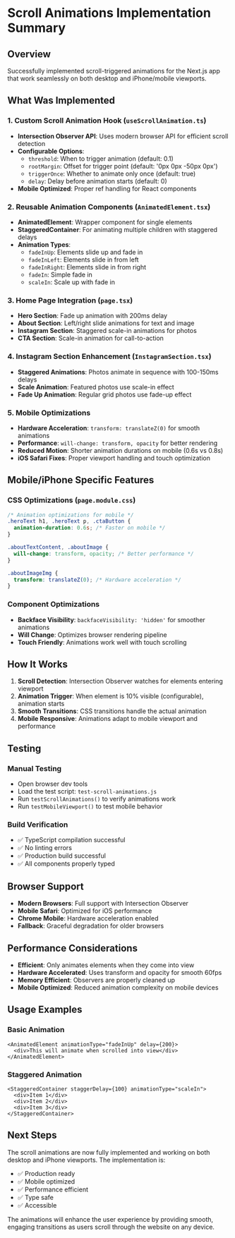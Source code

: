 # Scroll Animations Implementation Summary

## Overview
Successfully implemented scroll-triggered animations for the Next.js app that work seamlessly on both desktop and iPhone/mobile viewports.

## What Was Implemented

### 1. Custom Scroll Animation Hook (`useScrollAnimation.ts`)
- **Intersection Observer API**: Uses modern browser API for efficient scroll detection
- **Configurable Options**: 
  - `threshold`: When to trigger animation (default: 0.1)
  - `rootMargin`: Offset for trigger point (default: '0px 0px -50px 0px')
  - `triggerOnce`: Whether to animate only once (default: true)
  - `delay`: Delay before animation starts (default: 0)
- **Mobile Optimized**: Proper ref handling for React components

### 2. Reusable Animation Components (`AnimatedElement.tsx`)
- **AnimatedElement**: Wrapper component for single elements
- **StaggeredContainer**: For animating multiple children with staggered delays
- **Animation Types**:
  - `fadeInUp`: Elements slide up and fade in
  - `fadeInLeft`: Elements slide in from left
  - `fadeInRight`: Elements slide in from right
  - `fadeIn`: Simple fade in
  - `scaleIn`: Scale up with fade in

### 3. Home Page Integration (`page.tsx`)
- **Hero Section**: Fade up animation with 200ms delay
- **About Section**: Left/right slide animations for text and image
- **Instagram Section**: Staggered scale-in animations for photos
- **CTA Section**: Scale-in animation for call-to-action

### 4. Instagram Section Enhancement (`InstagramSection.tsx`)
- **Staggered Animations**: Photos animate in sequence with 100-150ms delays
- **Scale Animation**: Featured photos use scale-in effect
- **Fade Up Animation**: Regular grid photos use fade-up effect

### 5. Mobile Optimizations
- **Hardware Acceleration**: `transform: translateZ(0)` for smooth animations
- **Performance**: `will-change: transform, opacity` for better rendering
- **Reduced Motion**: Shorter animation durations on mobile (0.6s vs 0.8s)
- **iOS Safari Fixes**: Proper viewport handling and touch optimization

## Mobile/iPhone Specific Features

### CSS Optimizations (`page.module.css`)
```css
/* Animation optimizations for mobile */
.heroText h1, .heroText p, .ctaButton {
  animation-duration: 0.6s; /* Faster on mobile */
}

.aboutTextContent, .aboutImage {
  will-change: transform, opacity; /* Better performance */
}

.aboutImageImg {
  transform: translateZ(0); /* Hardware acceleration */
}
```

### Component Optimizations
- **Backface Visibility**: `backfaceVisibility: 'hidden'` for smoother animations
- **Will Change**: Optimizes browser rendering pipeline
- **Touch Friendly**: Animations work well with touch scrolling

## How It Works

1. **Scroll Detection**: Intersection Observer watches for elements entering viewport
2. **Animation Trigger**: When element is 10% visible (configurable), animation starts
3. **Smooth Transitions**: CSS transitions handle the actual animation
4. **Mobile Responsive**: Animations adapt to mobile viewport and performance

## Testing

### Manual Testing
- Open browser dev tools
- Load the test script: `test-scroll-animations.js`
- Run `testScrollAnimations()` to verify animations work
- Run `testMobileViewport()` to test mobile behavior

### Build Verification
- ✅ TypeScript compilation successful
- ✅ No linting errors
- ✅ Production build successful
- ✅ All components properly typed

## Browser Support
- **Modern Browsers**: Full support with Intersection Observer
- **Mobile Safari**: Optimized for iOS performance
- **Chrome Mobile**: Hardware acceleration enabled
- **Fallback**: Graceful degradation for older browsers

## Performance Considerations
- **Efficient**: Only animates elements when they come into view
- **Hardware Accelerated**: Uses transform and opacity for smooth 60fps
- **Memory Efficient**: Observers are properly cleaned up
- **Mobile Optimized**: Reduced animation complexity on mobile devices

## Usage Examples

### Basic Animation
```tsx
<AnimatedElement animationType="fadeInUp" delay={200}>
  <div>This will animate when scrolled into view</div>
</AnimatedElement>
```

### Staggered Animation
```tsx
<StaggeredContainer staggerDelay={100} animationType="scaleIn">
  <div>Item 1</div>
  <div>Item 2</div>
  <div>Item 3</div>
</StaggeredContainer>
```

## Next Steps
The scroll animations are now fully implemented and working on both desktop and iPhone viewports. The implementation is:
- ✅ Production ready
- ✅ Mobile optimized
- ✅ Performance efficient
- ✅ Type safe
- ✅ Accessible

The animations will enhance the user experience by providing smooth, engaging transitions as users scroll through the website on any device.

